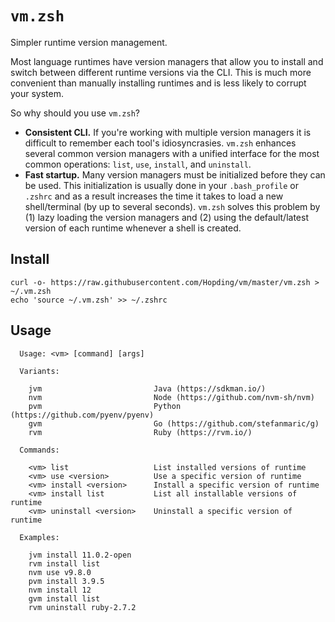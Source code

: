 # `vm.zsh`

Simpler runtime version management.

Most language runtimes have version managers that allow you to install and switch between different runtime versions via the CLI. This is much more convenient than manually installing runtimes and is less likely to corrupt your system.

So why should you use `vm.zsh`?
* **Consistent CLI.** If you're working with multiple version managers it is difficult to remember each tool's idiosyncrasies. `vm.zsh` enhances several common version managers with a unified interface for the most common operations: `list`, `use`, `install`, and `uninstall`.
* **Fast startup.** Many version managers must be initialized before they can be used. This initialization is usually done in your `.bash_profile` or `.zshrc` and as a result increases the time it takes to load a new shell/terminal (by up to several seconds). `vm.zsh` solves this problem by (1) lazy loading the version managers and (2) using the default/latest version of each runtime whenever a shell is created.

## Install

```
curl -o- https://raw.githubusercontent.com/Hopding/vm/master/vm.zsh > ~/.vm.zsh
echo 'source ~/.vm.zsh' >> ~/.zshrc
```

## Usage

```
  Usage: <vm> [command] [args]

  Variants:

    jvm                         Java (https://sdkman.io/)
    nvm                         Node (https://github.com/nvm-sh/nvm)
    pvm                         Python (https://github.com/pyenv/pyenv)
    gvm                         Go (https://github.com/stefanmaric/g)
    rvm                         Ruby (https://rvm.io/)

  Commands:

    <vm> list                   List installed versions of runtime
    <vm> use <version>          Use a specific version of runtime
    <vm> install <version>      Install a specific version of runtime
    <vm> install list           List all installable versions of runtime
    <vm> uninstall <version>    Uninstall a specific version of runtime

  Examples:

    jvm install 11.0.2-open
    rvm install list
    nvm use v9.8.0
    pvm install 3.9.5
    nvm install 12
    gvm install list
    rvm uninstall ruby-2.7.2
```
